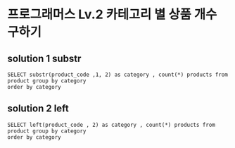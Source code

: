 # 프로그래머스 Lv.2 카테고리 별 상품 개수 구하기

## solution 1 substr

```mysql
SELECT substr(product_code ,1, 2) as category , count(*) products from product group by category
order by category
```

## solution 2 left

```mysql
SELECT left(product_code , 2) as category , count(*) products from product group by category
order by category
```